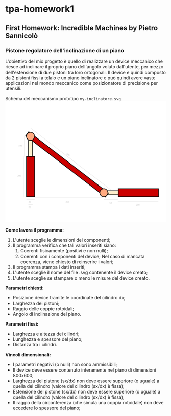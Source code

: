 # tpa-homework1
## First Homework: Incredible Machines by Pietro Sannicolò
### Pistone regolatore dell'inclinazione di un piano 
L'obiettivo del mio progetto è quello di realizzare un device meccanico che riesce ad inclinare il proprio piano dell'angolo voluto dall'utente, per mezzo dell'estensione di due pistoni tra loro ortogonali.
Il device è quindi composto da 2 pistoni fissi a telaio e un piano inclinatore e può quindi avere vaste applicazioni nel mondo meccanico come posizionatore di precisione per utensili.


Schema del meccanismo prototipo `my-inclinatore.svg`
![](my-inclinatore.svg)

**Come lavora il programma:**
1. L'utente sceglie le dimensioni dei componenti;
2. Il programma verifica che tali valori inseriti siano:
	1. Coerenti fisicamente (positivi e non nulli);
    2. Coerenti con i componenti del device;
	Nel caso di mancata coerenza, viene chiesto di reinserire i valori;
3. Il programma stampa i dati inseriti;
4. L'utente sceglie il nome del file .svg contenente il device creato;
5. L'utente sceglie se stampare o meno le misure del device creato.

**Parametri chiesti:**
- Posizione device tramite le coordinate del cilindro dx;
- Larghezza dei pistoni;
- Raggio delle coppie rotoidali;
- Angolo di inclinazione del piano.

**Parametri fissi:**
- Larghezza e altezza dei cilindri;
- Lunghezza e spessore del piano;
- Distanza tra i cilindri.

**Vincoli dimensionali:**
- I parametri negativi (o nulli) non sono ammissibili;
- Il device deve essere contenuto interamente nel piano di dimensioni 800x600;
- Larghezza del pistone (sx/dx) non deve essere superiore (o uguale) a quella del cilindro (valore del cilindro (sx/dx) è fissa);
- Estensione del pistone (sx/dx) non deve essere superiore (o uguale) a quella del cilindro (valore del cilindro (sx/dx) è fissa);
- Il raggio della circonferenza (che simula una coppia rotoidale) non deve eccedere lo spessore del piano;
